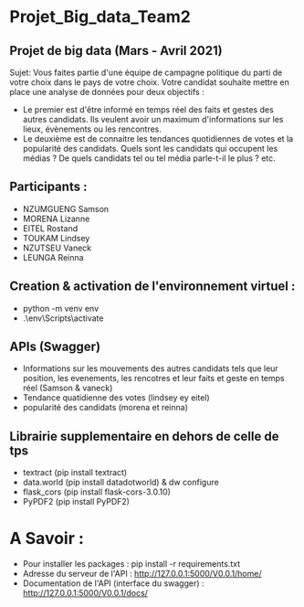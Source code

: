 Projet_Big_data_Team2
======================


## Projet de big data (Mars - Avril 2021)

Sujet:
Vous faites partie d'une équipe de campagne politique du parti de votre choix dans le pays de votre choix. 
Votre candidat souhaite mettre en place une analyse de données pour deux objectifs :
  - Le premier est d'être informé en temps réel des faits et gestes des autres candidats. 
   Ils veulent avoir un maximum d'informations sur les lieux, évènements ou les rencontres.
  - Le deuxième est de connaitre les tendances quotidiennes de votes et la popularité des candidats. 
   Quels sont les candidats qui occupent les médias ? De quels candidats tel ou tel média parle-t-il le plus ? etc.



## Participants : 
- NZUMGUENG Samson
- MORENA Lizanne
- EITEL Rostand
- TOUKAM Lindsey
- NZUTSEU Vaneck
- LEUNGA Reinna

## Creation & activation de l'environnement virtuel :
- python -m venv env
- .\env\Scripts\activate


## APIs (Swagger)
 - Informations sur les mouvements des autres candidats tels que leur position, les evenements, les rencotres et leur faits et geste en temps réel (Samson & vaneck)
 - Tendance quatidienne des votes (lindsey ey eitel)
 - popularité des candidats (morena et reinna)

## Librairie supplementaire en dehors de celle de tps
  - textract (pip install textract)
  - data.world (pip install datadotworld) & dw configure
  - flask_cors (pip install flask-cors-3.0.10)
  - PyPDF2 (pip install  PyPDF2)

# A Savoir : 
- Pour installer les packages : pip install -r requirements.txt
- Adresse du serveur de l'API : http://127.0.0.1:5000/V0.0.1/home/
- Documentation de l'API (interface du swagger) : http://127.0.0.1:5000/V0.0.1/docs/

